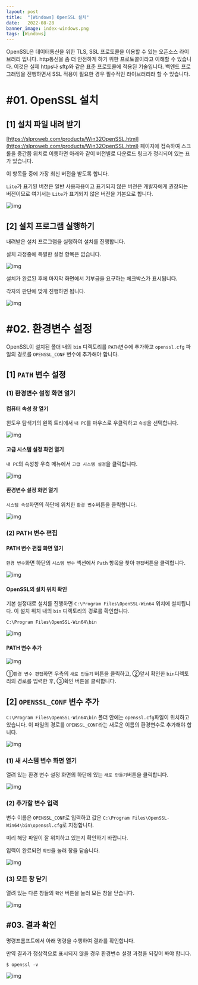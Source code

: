 ```yaml
---
layout: post
title:  "[Windows] OpenSSL 설치"
date:   2022-08-28
banner_image: index-windows.png
tags: [Windows]
---
```


OpenSSL은 데이터통신을 위한 TLS, SSL 프로토콜을 이용할 수 있는 오픈소스 라이브러리 입니다. http통신을 좀 더 안전하게 하기 위한 프로토콜이라고 이해할 수 있습니다. 이것은 실제 https나 sftp와 같은 표준 프로토콜에 적용된 기술입니다. 백엔드 프로그래밍을 진행하면서 SSL 적용이 필요한 경우 필수적인 라이브러리라 할 수 있습니다.

<!--more-->

# #01. OpenSSL 설치

## [1] 설치 파일 내려 받기

[https://slproweb.com/products/Win32OpenSSL.html](https://slproweb.com/products/Win32OpenSSL.html) 페이지에 접속하여 스크롤을 중간쯤 위치로 이동하면 아래와 같이 버전별로 다운로드 링크가 정리되어 있는 표가 있습니다. 

이 항목들 중에 가장 최신 버전을 받도록 합니다.

`Lite`가 표기된 버전은 일반 사용자용이고 표기되지 않은 버전은 개발자에게 권장되는 버전이므로 여기서는 `Lite`가 표기되지 않은 버전을 기본으로 합니다.

![img](/images/posts/2022/0828/openssl1.png)

## [2] 설치 프로그램 실행하기

내려받은 설치 프로그램을 실행하여 설치를 진행합니다.

설치 과정중에 특별한 설정 항목은 없습니다.

![img](/images/posts/2022/0828/openssl2.png)

설치가 완료된 후에 마지막 화면에서 기부금을 요구하는 체크박스가 표시됩니다.

각자의 판단에 맞게 진행하면 됩니다.

![img](/images/posts/2022/0828/openssl3.png)

# #02. 환경변수 설정

OpenSSL이 설치된 폴더 내의 `bin` 디렉토리를 `PATH`변수에 추가하고 `openssl.cfg` 파일의 경로를 `OPENSSL_CONF` 변수에 추가해야 합니다.

## [1] `PATH` 변수 설정

### (1) 환경변수 설정 화면 열기

#### 컴퓨터 속성 창 열기

윈도우 탐색기의 왼쪽 트리에서 `내 PC`를 마우스로 우클릭하고 `속성`을 선택합니다.

![img](/images/posts/2022/0828/openssl4.png)

#### 고급 시스템 설정 화면 열기

`내 PC`의 속성창 우측 메뉴에서 `고급 시스템 설정`을 클릭합니다.

![img](/images/posts/2022/0828/openssl5.png)

#### 환경변수 설정 화면 열기

`시스템 속성`화면의 하단에 위치한 `환경 변수`버튼을 클릭합니다.

![img](/images/posts/2022/0828/openssl6.png)

### (2) PATH 변수 편집

#### PATH 변수 편집 화면 열기

`환경 변수`화면 하단의 `시스템 변수` 섹션에서 `Path` 항목을 찾아 `편집`버튼을 클릭합니다.

![img](/images/posts/2022/0828/openssl7.png)

#### OpenSSL의 설치 위치 확인

기본 설정대로 설치를 진행하면 `C:\Program Files\OpenSSL-Win64` 위치에 설치됩니다. 이 설치 위치 내의 `bin` 디렉토리의 경로를 확인합니다.

```
C:\Program Files\OpenSSL-Win64\bin
```

![img](/images/posts/2022/0828/openssl8.png)

#### PATH 변수 추가

![img](/images/posts/2022/0828/openssl9.png)

①`환경 변수 편집`화면 우측의 `새로 만들기` 버튼을 클릭하고, ②앞서 확인한 `bin`디렉토리의 경로를 입력한 후, ③확인 버튼을 클릭합니다.

## [2] `OPENSSL_CONF` 변수 추가

`C:\Program Files\OpenSSL-Win64\bin` 폴더 안에는 `openssl.cfg`파일이 위치하고 있습니다. 이 파일의 경로를 `OPENSSL_CONF`라는 새로운 이름의 환경변수로 추가해야 합니다.

![img](/images/posts/2022/0828/openssl10.png)

### (1) 새 시스템 변수 화면 열기

열려 있는 환경 변수 설정 화면의 하단에 있는 `새로 만들기`버튼을 클릭합니다.

![img](/images/posts/2022/0828/openssl11.png)

### (2) 추가할 변수 입력

변수 이름은 `OPENSSL_CONF`로 입력하고 값은 `C:\Program Files\OpenSSL-Win64\bin\openssl.cfg`로 지정합니다. 

미리 해당 파일이 잘 위치하고 있는지 확인하기 바랍니다.

입력이 완료되면 `확인`을 눌러 창을 닫습니다.

![img](/images/posts/2022/0828/openssl12.png)

### (3) 모든 창 닫기

열려 있는 다른 창들의 `확인` 버튼을 눌러 모든 창을 닫습니다.

![img](/images/posts/2022/0828/openssl13.png)

## #03. 결과 확인

명령프롬프트에서 아래 명령을 수행하여 결과를 확인합니다.

만약 결과가 정상적으로 표시되지 않을 경우 환경변수 설정 과정을 되짚어 봐야 합니다.

```shell
$ openssl -v
```

![img](/images/posts/2022/0828/openssl14.png)